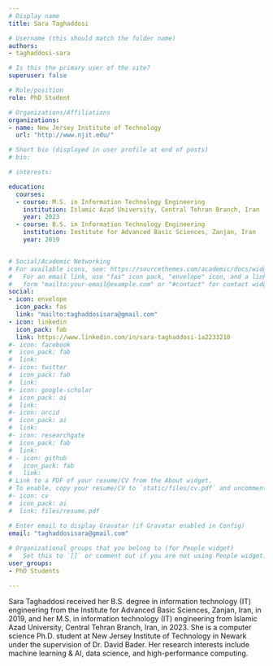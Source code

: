 ```yaml
---
# Display name
title: Sara Taghaddosi

# Username (this should match the folder name)
authors:
- taghaddosi-sara

# Is this the primary user of the site?
superuser: false

# Role/position
role: PhD Student

# Organizations/Affiliations
organizations:
- name: New Jersey Institute of Technology
  url: "http://www.njit.edu/"

# Short bio (displayed in user profile at end of posts)
# bio:

# interests:

education:
  courses:
  - course: M.S. in Information Technology Engineering
    institution: Islamic Azad University, Central Tehran Branch, Iran
    year: 2023
  - course: B.S. in Information Technology Engineering
    institution: Institute for Advanced Basic Sciences, Zanjan, Iran
    year: 2019


# Social/Academic Networking
# For available icons, see: https://sourcethemes.com/academic/docs/widgets/#icons
#   For an email link, use "fas" icon pack, "envelope" icon, and a link in the
#   form "mailto:your-email@example.com" or "#contact" for contact widget.
social:
- icon: envelope
  icon_pack: fas
  link: "mailto:taghaddosisara@gmail.com"
- icon: linkedin
  icon_pack: fab
  link: https://www.linkedin.com/in/sara-taghaddosi-1a2233210
#- icon: facebook
#  icon_pack: fab
#  link: 
#- icon: twitter
#  icon_pack: fab
#  link: 
#- icon: google-scholar
#  icon_pack: ai
#  link: 
#- icon: orcid
#  icon_pack: ai
#  link: 
#- icon: researchgate
#  icon_pack: fab
#  link: 
# - icon: github
#   icon_pack: fab
#   link: 
# Link to a PDF of your resume/CV from the About widget.
# To enable, copy your resume/CV to `static/files/cv.pdf` and uncomment the lines below.  
#- icon: cv
#  icon_pack: ai
#  link: files/resume.pdf

# Enter email to display Gravatar (if Gravatar enabled in Config)
email: "taghaddosisara@gmail.com"
  
# Organizational groups that you belong to (for People widget)
#   Set this to `[]` or comment out if you are not using People widget.  
user_groups:
- PhD Students

---
```



Sara Taghaddosi received her B.S. degree in information technology (IT) engineering from the Institute for Advanced Basic Sciences, Zanjan, Iran, in 2019, and her M.S. in information technology (IT) engineering from Islamic Azad University, Central Tehran Branch, Iran, in 2023. She is a computer science Ph.D. student at New Jersey Institute of Technology in Newark under the supervision of Dr. David Bader. Her research interests include machine learning & AI, data science, and high-performance computing.
